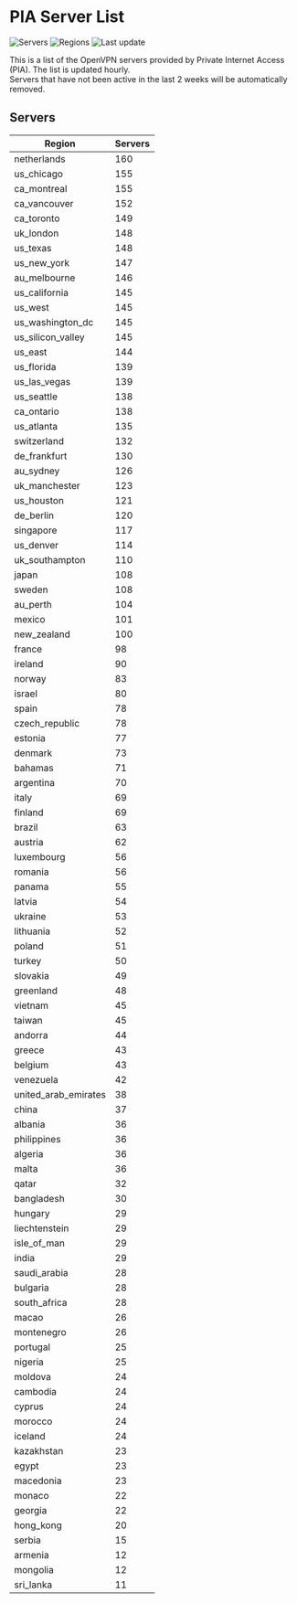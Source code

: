 # PIA Server List

![Servers](https://img.shields.io/badge/servers-7,120-blue)
![Regions](https://img.shields.io/badge/regions-97-blue)
![Last update](https://img.shields.io/badge/last_updated-Mon_Apr_29_09:53:25_UTC_2024-blue)

This is a list of the OpenVPN servers provided by Private Internet Access (PIA). The list is updated hourly. </br>
Servers that have not been active in the last 2 weeks will be automatically removed.

## Servers
| Region               | Servers |
|----------------------|---------|
| netherlands | 160 |
| us_chicago | 155 |
| ca_montreal | 155 |
| ca_vancouver | 152 |
| ca_toronto | 149 |
| uk_london | 148 |
| us_texas | 148 |
| us_new_york | 147 |
| au_melbourne | 146 |
| us_california | 145 |
| us_west | 145 |
| us_washington_dc | 145 |
| us_silicon_valley | 145 |
| us_east | 144 |
| us_florida | 139 |
| us_las_vegas | 139 |
| us_seattle | 138 |
| ca_ontario | 138 |
| us_atlanta | 135 |
| switzerland | 132 |
| de_frankfurt | 130 |
| au_sydney | 126 |
| uk_manchester | 123 |
| us_houston | 121 |
| de_berlin | 120 |
| singapore | 117 |
| us_denver | 114 |
| uk_southampton | 110 |
| japan | 108 |
| sweden | 108 |
| au_perth | 104 |
| mexico | 101 |
| new_zealand | 100 |
| france | 98 |
| ireland | 90 |
| norway | 83 |
| israel | 80 |
| spain | 78 |
| czech_republic | 78 |
| estonia | 77 |
| denmark | 73 |
| bahamas | 71 |
| argentina | 70 |
| italy | 69 |
| finland | 69 |
| brazil | 63 |
| austria | 62 |
| luxembourg | 56 |
| romania | 56 |
| panama | 55 |
| latvia | 54 |
| ukraine | 53 |
| lithuania | 52 |
| poland | 51 |
| turkey | 50 |
| slovakia | 49 |
| greenland | 48 |
| vietnam | 45 |
| taiwan | 45 |
| andorra | 44 |
| greece | 43 |
| belgium | 43 |
| venezuela | 42 |
| united_arab_emirates | 38 |
| china | 37 |
| albania | 36 |
| philippines | 36 |
| algeria | 36 |
| malta | 36 |
| qatar | 32 |
| bangladesh | 30 |
| hungary | 29 |
| liechtenstein | 29 |
| isle_of_man | 29 |
| india | 29 |
| saudi_arabia | 28 |
| bulgaria | 28 |
| south_africa | 28 |
| macao | 26 |
| montenegro | 26 |
| portugal | 25 |
| nigeria | 25 |
| moldova | 24 |
| cambodia | 24 |
| cyprus | 24 |
| morocco | 24 |
| iceland | 24 |
| kazakhstan | 23 |
| egypt | 23 |
| macedonia | 23 |
| monaco | 22 |
| georgia | 22 |
| hong_kong | 20 |
| serbia | 15 |
| armenia | 12 |
| mongolia | 12 |
| sri_lanka | 11 |